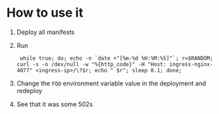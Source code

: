 How to use it
=============

1. Deploy all manifests
1. Run

        while true; do; echo -n `date +"[%m-%d %H:%M:%S]"`; r=$RANDOM; curl -s -o /dev/null -w "%{http_code}" -H "Host: ingress-nginx-4077" <ingress-ip>/\?$r; echo " $r"; sleep 0.1; done;

1. Change the `FOO` environment variable value in the deployment and redeploy
1. See that it was some 502s

